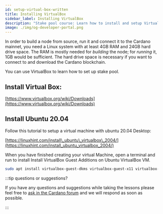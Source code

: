 ```yaml
---
id: setup-virtual-box-written
title: Installing VirtualBox
sidebar_label: Installing VirtualBox
description: "Stake pool course: Learn how to install and setup VirtualBox."
image: ./img/og-developer-portal.png
---
```


In order to build a node from source, run it and connect it to the Cardano mainnet, you need a Linux system with at least 4GB RAM and 24GB hard drive space. The RAM is mostly needed for _building_ the node; for _running_ it, 1GB would be sufficient. The hard drive space is necessary if you want to connect to and download the Cardano blockchain.

You can use VirtualBox to learn how to set up stake pool.

## Install Virtual Box:

[https://www.virtualbox.org/wiki/Downloads](https://www.virtualbox.org/wiki/Downloads)

## Install Ubuntu 20.04

Follow this tutorial to setup a virtual machine with ubuntu 20.04 Desktop:

[https://linuxhint.com/install\_ubuntu\_virtualbox\_2004/](https://linuxhint.com/install_ubuntu_virtualbox_2004/)

When you have finished creating your virtual Machine, open a terminal and run to install Install VirtualBox Guest Additions on Ubuntu VirtualBox VM.


```sh
sudo apt install virtualbox-guest-dkms virtualbox-guest-x11 virtualbox-guest-utils
```


:::tip questions or suggestions?

If you have any questions and suggestions while taking the lessons please feel free to [ask in the Cardano forum](https://forum.cardano.org/c/staking-delegation/setup-a-stake-pool/158) and we will respond as soon as possible.

:::
